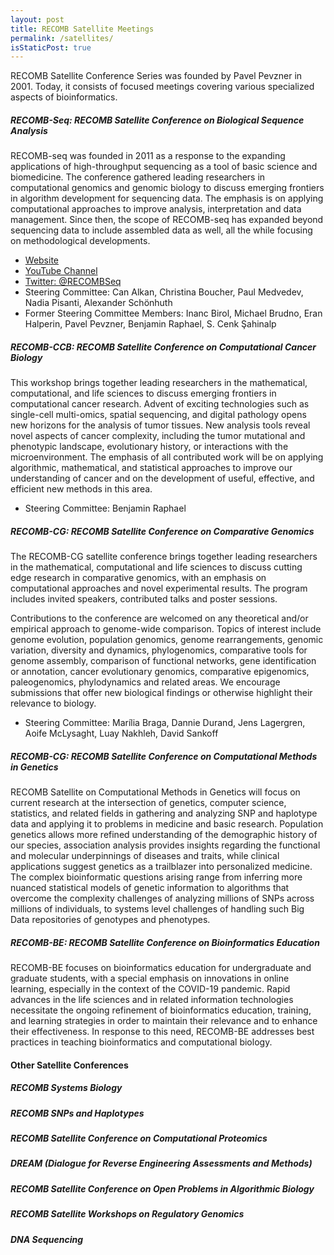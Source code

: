 ```yaml
---
layout: post
title: RECOMB Satellite Meetings
permalink: /satellites/
isStaticPost: true
---
```



RECOMB Satellite Conference Series was founded by Pavel Pevzner in 2001. Today, it consists of focused meetings covering various specialized aspects of bioinformatics.



##### RECOMB-Seq: RECOMB Satellite Conference on Biological Sequence Analysis

RECOMB-seq was founded in 2011 as a response to the expanding applications of high-throughput sequencing as a tool of basic science and biomedicine. The conference gathered leading researchers in computational genomics and genomic biology to discuss emerging frontiers in algorithm development for sequencing data. The emphasis is on applying computational approaches to improve analysis, interpretation and data management. Since then, the scope of RECOMB-seq has expanded beyond sequencing data to include assembled data as well, all the while focusing on methodological developments. 

- [Website](https://recomb-seq.github.io/)
- [YouTube Channel](https://www.youtube.com/channel/UCYdQZ9egzBoszApB4ksjE3g/playlists)
- [Twitter: @RECOMBSeq](https://twitter.com/recombseq)
- Steering Committee: Can Alkan, Christina Boucher, Paul Medvedev, Nadia Pisanti, Alexander Schönhuth
- Former Steering Committee Members: Inanc Birol, Michael Brudno, Eran Halperin, Pavel Pevzner, Benjamin Raphael, S. Cenk Şahinalp


##### RECOMB-CCB: RECOMB Satellite Conference on Computational Cancer Biology

This workshop brings together leading researchers in the mathematical, computational, and life sciences to discuss emerging frontiers in computational cancer research. Advent of exciting technologies such as single-cell multi-omics,  spatial sequencing, and digital pathology opens new horizons for the analysis of tumor tissues. New analysis tools reveal novel aspects of cancer complexity, including the tumor mutational and phenotypic landscape, evolutionary history, or interactions with the microenvironment. The emphasis of all contributed work will be on applying algorithmic, mathematical, and statistical approaches to improve our understanding of cancer and on the development of useful, effective, and efficient new methods in this area.

- Steering Committee: Benjamin Raphael

##### RECOMB-CG: RECOMB Satellite Conference on Comparative Genomics

The RECOMB-CG satellite conference brings together leading researchers in the mathematical, computational and life sciences to discuss cutting edge research in comparative genomics, with an emphasis on computational approaches and novel experimental results. The program includes invited speakers, contributed talks and poster sessions.

Contributions to the conference are welcomed on any theoretical and/or empirical approach to genome-wide comparison. Topics of interest include genome evolution, population genomics, genome rearrangements, genomic variation, diversity and dynamics, phylogenomics, comparative tools for genome assembly, comparison of functional networks, gene identification or annotation, cancer evolutionary genomics, comparative epigenomics, paleogenomics, phylodynamics and related areas. We encourage submissions that offer new biological findings or otherwise highlight their relevance to biology.

- Steering Committee: Marília Braga, Dannie Durand, Jens Lagergren, Aoife McLysaght, Luay Nakhleh, David Sankoff


##### RECOMB-CG: RECOMB Satellite Conference on Computational Methods in Genetics

RECOMB Satellite on Computational Methods in Genetics will focus on current research at the intersection of genetics, computer science, statistics, and related fields in gathering and analyzing SNP and haplotype data and applying it to problems in medicine and basic research. Population genetics allows more refined understanding of the demographic history of our species, association analysis provides insights regarding the functional and molecular underpinnings of diseases and traits, while clinical applications suggest genetics as a trailblazer into personalized medicine. The complex bioinformatic questions arising range from inferring more nuanced statistical models of genetic information to algorithms that overcome the complexity challenges of analyzing millions of SNPs across millions of individuals, to systems level challenges of handling such Big Data repositories of genotypes and phenotypes.



##### RECOMB-BE: RECOMB Satellite Conference on Bioinformatics Education

RECOMB-BE focuses on bioinformatics education for undergraduate and graduate students, with a special emphasis on innovations in online learning, especially in the context of the COVID-19 pandemic. Rapid advances in the life sciences and in related information technologies necessitate the ongoing refinement of bioinformatics education, training, and learning strategies in order to maintain their relevance and to enhance their effectiveness. In response to this need, RECOMB-BE addresses best practices in teaching bioinformatics and computational biology.



#### Other Satellite Conferences

#####  RECOMB Systems Biology

#####   RECOMB SNPs and Haplotypes


##### RECOMB Satellite Conference on Computational Proteomics


##### DREAM (Dialogue for Reverse Engineering Assessments and Methods)

##### RECOMB Satellite Conference on Open Problems in Algorithmic Biology

##### RECOMB Satellite Workshops on Regulatory Genomics


##### DNA Sequencing


